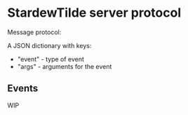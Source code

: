 # StardewTilde server protocol #

Message protocol:

A JSON dictionary with keys:

* "event" - type of event  
* "args" - arguments for the event


## Events
WIP
